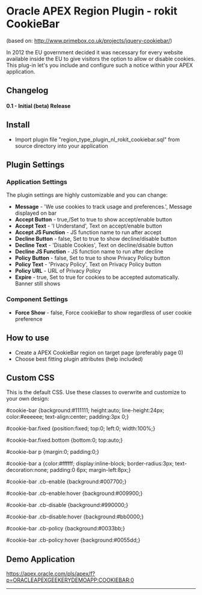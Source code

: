 # Oracle APEX Region Plugin - rokit CookieBar

(based on: http://www.primebox.co.uk/projects/jquery-cookiebar/)

In 2012 the EU government decided it was necessary for every website available inside the EU to give visitors the option to allow or disable cookies.
This plug-in let's you include and configure such a notice within your APEX application.

## Changelog
#### 0.1 - Initial (beta) Release


## Install
- Import plugin file "region_type_plugin_nl_rokit_cookiebar.sql" from source directory into your application

## Plugin Settings
### Application Settings
The plugin settings are highly customizable and you can change:
- **Message** - 'We use cookies to track usage and preferences.', Message displayed on bar
- **Accept Button** - true,/Set to true to show accept/enable button
- **Accept Text** - 'I Understand', Text on accept/enable button
- **Accept JS Function** - JS function name to run after accept
- **Decline Button** - false, Set to true to show decline/disable button
- **Decline Text** - 'Disable Cookies', Text on decline/disable button
- **Decline JS Function** - JS function name to run after decline
- **Policy Button** - false, Set to true to show Privacy Policy button
- **Policy Text** - 'Privacy Policy', Text on Privacy Policy button
- **Policy URL** - URL of Privacy Policy
- **Expire** - true, Set to true for cookies to be accepted automatically. Banner still shows
### Component Settings
- **Force Show** - false, Force cookieBar to show regardless of user cookie preference

## How to use
- Create a APEX CookieBar region on target page (preferably page 0)
- Choose best fitting plugin attributes (help included)

## Custom CSS
This is the default CSS. Use these classes to overwrite and customize to your own design:

 #cookie-bar {background:#111111; height:auto; line-height:24px; color:#eeeeee; text-align:center; padding:3px 0;}
 
 #cookie-bar.fixed {position:fixed; top:0; left:0; width:100%;}
 
 #cookie-bar.fixed.bottom {bottom:0; top:auto;}
 
 #cookie-bar p {margin:0; padding:0;}
 
 #cookie-bar a {color:#ffffff; display:inline-block; border-radius:3px; text-decoration:none; padding:0 6px; margin-left:8px;}
 
 #cookie-bar .cb-enable {background:#007700;}
 
 #cookie-bar .cb-enable:hover {background:#009900;}
 
 #cookie-bar .cb-disable {background:#990000;}
 
 #cookie-bar .cb-disable:hover {background:#bb0000;}
 
 #cookie-bar .cb-policy {background:#0033bb;}
 
 #cookie-bar .cb-policy:hover {background:#0055dd;}
 

## Demo Application

https://apex.oracle.com/pls/apex/f?p=ORACLEAPEXGEEKERYDEMOAPP:COOKIEBAR:0

---
